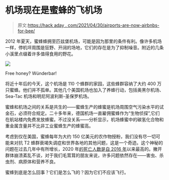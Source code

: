 # 机场现在是蜜蜂的飞机场

> 原文:[https://hack aday . com/2021/04/30/airports-are-now-airbnbs-for-bee/](https://hackaday.com/2021/04/30/airports-are-now-airbnbs-for-honeybees/)

2012 年夏天，蜜蜂蜂拥至匹兹堡机场，可能是因为那里的条件有利。像许多机场一样，停机坪周围是狂野、开阔的场地，它们的存在是为了抑制噪音。附近的几条小溪里点缀着许多值得食用的野花。

[![](../Images/3ef90339a37ef2e4472e6d1b3cd55199.png)](https://hackaday.com/wp-content/uploads/2021/04/airport-honey.jpg)

Free honey? Wúnderbar!

将近十年后的今天，这个机场是 110 个蜂群的家园，这些蜂群容纳了大约 400 万只蜜蜂。他们并不孤单。其他几个美国机场也加入了养蜂行动，包括奥黑尔机场、Sea-Tac 机场和明尼阿波利斯-圣保罗机场。

蜜蜂和机场之间的关系是共生的——蜜蜂生产的蜂蜜是机场周围空气污染水平的试金石，必须符合规定。二十多年来，德国机场一直雇佣蜜蜂作为“生物侦探”,它们在航站楼内免费发放蜂蜜。不过没关系——分析显示，机场蜂蜜中的碳氢化合物和重金属含量并不比非工业蜜蜂生产的蜂蜜高。

考虑到仅在美国，蜜蜂每年为大约 150 亿美元的农作物授粉，我们没有尽一切可能来对抗 T2 蜂群衰竭失调症和世界各地的其他问题，这是一个奇迹。这个神秘的问题在过去几年中有所增长，2020 年[的死亡人数是自 2016 年](https://www.agriculture.com/news/livestock/colony-collapse-toll-is-highest-in-four-years-for-us-honeybees)以来最高的。撇开群体崩溃紊乱不谈，对于我们毛茸茸的朋友来说，许多问题依然存在——害虫、杀虫剂、病原体和营养不良。

蜜蜂到底是怎么回事？它们是怎么飞的？因为它们不应该飞行。